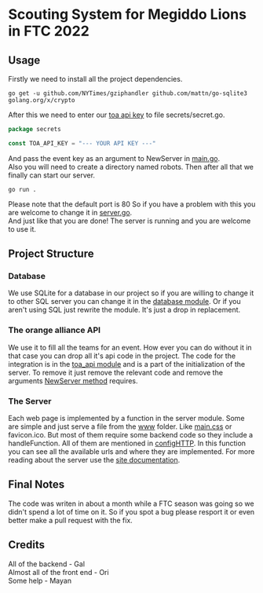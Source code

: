 # Scouting System for Megiddo Lions in FTC 2022

## Usage

Firstly we need to install all the project dependencies.

```shell
go get -u github.com/NYTimes/gziphandler github.com/mattn/go-sqlite3 golang.org/x/crypto
```

After this we need to enter our [toa api key](https://theorangealliance.org/apidocs) to file secrets/secret.go.

```go
package secrets

const TOA_API_KEY = "--- YOUR API KEY ---"
```

And pass the event key as an argument to NewServer in [main.go](main.go).\
Also you will need to create a directory named robots.
Then after all that we finally can start our server.

```shell
go run .
```

Please note that the default port is 80 So if you have a problem with this you are welcome to change it in [server.go](server/server.go).\
And just like that you are done! The server is running and you are welcome to use it.

## Project Structure

### Database

We use SQLite for a database in our project so if you are willing to change it to other SQL server you can change it in
the [database module](server/database). Or if you aren't using SQL just rewrite the module. It's just a drop in replacement.

### The orange alliance API

We use it to fill all the teams for an event. How ever you can do without it in that case you can drop all it's api
code in the project.
The code for the integration is in the [toa_api module](server/toa_api) and is a part of the initialization of the server.
To remove it just remove the relevant code and remove the arguments [NewServer method](server/server.go) requires.

### The Server

Each web page is implemented by a function in the server module. Some are simple and just serve a file from the [www](www) folder.
Like [main.css](main.css) or favicon.ico.
But most of them require some backend code so they include a handleFunction. All of them are mentioned in [configHTTP](server/server.go).
In this function you can see all the available urls and where they are implemented.
For more reading about the server use the [site documentation](www/README.md).

## Final Notes

The code was writen in about a month while a FTC season was going so we didn't spend a lot of time on it.
So if you spot a bug please resport it or even better make a pull request with the fix.

## Credits

All of the backend - Gal\
Almost all of the front end - Ori\
Some help - Mayan
